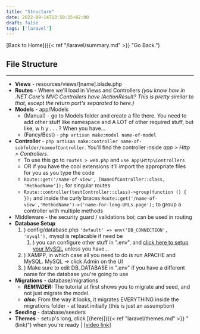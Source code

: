 ```yaml
---
title: "Structure"
date: 2022-09-14T13:50:15+02:00
draft: false
tags: ['laravel']
---
```


[Back to Home]({{< ref "/laravel/summary.md" >}} "Go Back.")

## File Structure
---
* **Views** - resources/views/[name].blade.php
* **Routes** - Where we'll load in Views and Controllers *(you know how in .NET Core's MVC Controllers have IActionResult? This is pretty similar to that, except the return part's separated to here.)*
* **Models** - app/Models
  * (Manual) - go to Models folder and create a file there. You need to add other stuff like namespace and A LOT of other required stuff, but like, w h y . . . ? When you have...
  * (Fancy/Best) - ``php artisan make:model name-of-model``
* **Controller** - ``php artisan make:controller name-of-subfolder/nameofController``. You'll find the controller inside *app > Http > Controllers*. 
  * To use this go to `routes > web.php` and `use App\Http\Controllers`
  * OR if you have the cool extensions it'll import the appropriate files for you as you type the code
  * `Route::get('/name-of-view', [NameOfController::class, 'MethodName']);` for singular routes
  * `Route::controller(testController::class)->group(function () { });` and inside the curly braces `Route::get('/name-of-view','MethodName')->('name-for-long-URLs.page');` to group a controller with multiple methods
* Middleware - the security guard / validations boi; can be used in routing
* **Database Setup**
  1. ) config/database.php ``'default' => env('DB_CONNECTION', 'mysql'),`` mysql is replacable if need be
     1. ) you can configure other stuff in ".env", and [click here to setup your MySQL](https://youtu.be/MYyJ4PuL4pY?t=2754) unless you have...
  2. ) XAMPP, in which case all you need to do is run APACHE and MySQL. MySQL -> click Admin on the UI 
  3. ) Make sure to edit DB_DATABASE in ".env" if you have a different name for the database you're going to use
* **Migrations** - database/migrations 
  * ***REMINDER:*** The tutorial at first shows you to migrate and seed, and not just migrate the model.
  * ***also:*** From the way it looks, it migrates EVERYTHING inside the migrations folder - at least initially (this is just an assumption)
* **Seeding** - database/seeders
* **Themes** - setup's long, click [(here)]({{< ref "laravel/themes.md" >}} "(link)") when you're ready | <a href="https://youtu.be/MYyJ4PuL4pY?t=4318" target="_blank">[video link]</a>
